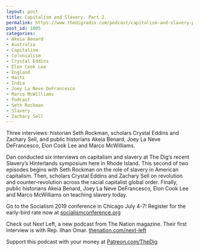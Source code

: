 ```yaml
---
layout: post
title: Capitalism and Slavery. Part 2.
permalink: https://www.thedigradio.com/podcast/capitalism-and-slavery-part-2/index.html
post_id: 1005
categories: 
- Akeia Benard
- Australia
- Capitalism
- Colonialism
- Crystal Eddins
- Elon Cook Lee
- England
- Haiti
- India
- Joey La Neve DeFrancesco
- Marco McWilliams
- Podcast
- Seth Rockman
- Slavery
- Zachary Sell
---
```


Three interviews: historian Seth Rockman, scholars Crystal Eddins and Zachary Sell, and public historians Akeia Benard, Joey La Neve DeFrancesco, Elon Cook Lee and Marco McWilliams.

Dan conducted six interviews on capitalism and slavery at The Dig’s recent Slavery’s Hinterlands symposium here in Rhode Island. This second of two episodes begins with Seth Rockman on the role of slavery in American capitalism. Then, scholars Crystal Eddins and Zachary Sell on revolution and counter-revolution across the racial capitalist global order. Finally, public historians Akeia Benard, Joey La Neve DeFrancesco, Elon Cook Lee and Marco McWilliams on teaching slavery today.

Go to the Socialism 2019 conference in Chicago July 4-7! Register for the early-bird rate now at 
[socialismconference.org](http://socialismconference.org)

Check out Next Left, a new podcast from The Nation magazine. Their first interview is with Rep. Ilhan Omar. 
[thenation.com/next-left](http://thenation.com/next-left)

Support this podcast with your money at 
[Patreon.com/TheDig](http://Patreon.com/TheDig)